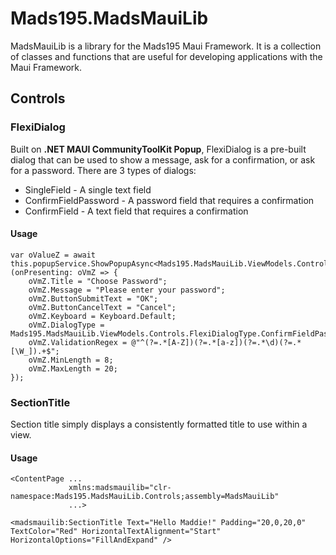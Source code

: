 # Mads195.MadsMauiLib
MadsMauiLib is a library for the Mads195 Maui Framework. It is a collection of classes and functions that are useful for developing applications with the Maui Framework.
## Controls
### FlexiDialog
Built on **.NET MAUI CommunityToolKit Popup**, FlexiDialog is a pre-built dialog that can be used to show a message, ask for a confirmation, or ask for a password. There are 3 types of dialogs:
- SingleField - A single text field
- ConfirmFieldPassword - A password field that requires a confirmation
- ConfirmField - A text field that requires a confirmation

#### Usage
```
var oValueZ = await this.popupService.ShowPopupAsync<Mads195.MadsMauiLib.ViewModels.Controls.FlexiDialogViewModel>(onPresenting: oVmZ => {
    oVmZ.Title = "Choose Password";
    oVmZ.Message = "Please enter your password";
    oVmZ.ButtonSubmitText = "OK";
    oVmZ.ButtonCancelText = "Cancel";
    oVmZ.Keyboard = Keyboard.Default;
    oVmZ.DialogType = Mads195.MadsMauiLib.ViewModels.Controls.FlexiDialogType.ConfirmFieldPassword;
    oVmZ.ValidationRegex = @"^(?=.*[A-Z])(?=.*[a-z])(?=.*\d)(?=.*[\W_]).+$";
    oVmZ.MinLength = 8;
    oVmZ.MaxLength = 20;
});
```

### SectionTitle
Section title simply displays a consistently formatted title to use within a view.

#### Usage
```
<ContentPage ...
             xmlns:madsmauilib="clr-namespace:Mads195.MadsMauiLib.Controls;assembly=MadsMauiLib"
             ...>
```

```
<madsmauilib:SectionTitle Text="Hello Maddie!" Padding="20,0,20,0" TextColor="Red" HorizontalTextAlignment="Start" HorizontalOptions="FillAndExpand" />
```